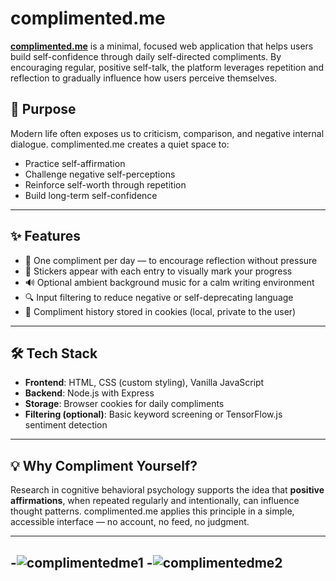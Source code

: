 # complimented.me

[**complimented.me**](http://complimented.me/) is a minimal, focused web application that helps users build self-confidence through daily self-directed compliments. By encouraging regular, positive self-talk, the platform leverages repetition and reflection to gradually influence how users perceive themselves.

## 🎯 Purpose

Modern life often exposes us to criticism, comparison, and negative internal dialogue. complimented.me creates a quiet space to:

- Practice self-affirmation
- Challenge negative self-perceptions
- Reinforce self-worth through repetition
- Build long-term self-confidence

---

## ✨ Features

- 📝 One compliment per day — to encourage reflection without pressure
- 📌 Stickers appear with each entry to visually mark your progress
- 🔊 Optional ambient background music for a calm writing environment
- 🔍 Input filtering to reduce negative or self-deprecating language
- 🍪 Compliment history stored in cookies (local, private to the user)

---

## 🛠️ Tech Stack

- **Frontend**: HTML, CSS (custom styling), Vanilla JavaScript
- **Backend**: Node.js with Express
- **Storage**: Browser cookies for daily compliments
- **Filtering (optional)**: Basic keyword screening or TensorFlow.js sentiment detection

---

## 💡 Why Compliment Yourself?

Research in cognitive behavioral psychology supports the idea that **positive affirmations**, when repeated regularly and intentionally, can influence thought patterns. complimented.me applies this principle in a simple, accessible interface — no account, no feed, no judgment.

---

-![complimentedme1](https://github.com/user-attachments/assets/8faee9a3-fb3d-4876-aea1-beaadb629875)
-![complimentedme2](https://github.com/user-attachments/assets/24d2e307-5fd9-446b-aa0e-292827a714fd)
-
